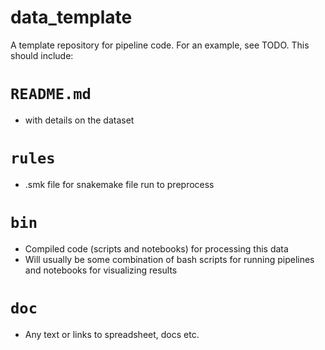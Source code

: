# data_template
A template repository for pipeline code. For an example, see TODO. This should include:

# `README.md`

- with details on the dataset

# `rules`

- .smk file for snakemake file run to preprocess

# `bin`

- Compiled code (scripts and notebooks) for processing this data
- Will usually be some combination of bash scripts for running pipelines and notebooks for visualizing results

# `doc`

- Any text or links to spreadsheet, docs etc.
